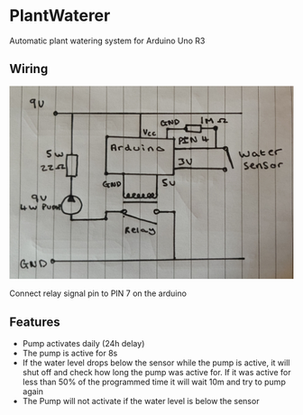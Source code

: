 # PlantWaterer
Automatic plant watering system for Arduino Uno R3

## Wiring
![Alt text](https://github.com/harry0498/PlantWaterer/blob/master/IMG_20200804_120340__01__01-1.jpg?raw=true "Circuit Diagram")

Connect relay signal pin to PIN 7 on the arduino

## Features
- Pump activates daily (24h delay)
- The pump is active for 8s
- If the water level drops below the sensor while the pump is active, it will shut off and check how long the pump was active for. If it was active for less than 50% of   the programmed time it will wait 10m and try to pump again
- The Pump will not activate if the water level is below the sensor
